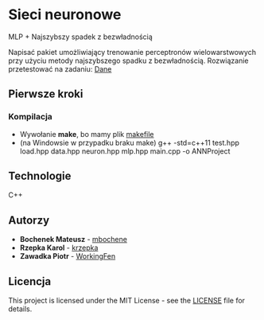 # Sieci neuronowe
MLP + Najszybszy spadek z bezwładnością

Napisać pakiet umożliwiający trenowanie perceptronów wielowarstwowych przy użyciu metody najszybszego spadku z bezwładnością. Rozwiązanie przetestować na zadaniu: 
[Dane](https://archive.ics.uci.edu/ml/datasets/Breast+Cancer+Wisconsin+(Diagnostic))

## Pierwsze kroki

### Kompilacja
- Wywołanie **make**, bo mamy plik [makefile](https://github.com/WorkingFen/PSZTProject/blob/master/ANN/Code/makefile)
- (na Windowsie w przypadku braku make) g++ -std=c++11 test.hpp load.hpp data.hpp neuron.hpp mlp.hpp main.cpp -o ANNProject
 
## Technologie
C++

## Autorzy
- **Bochenek Mateusz** - [mbochene](https://github.com/mbochene)
- **Rzepka Karol** - [krzepka](https://github.com/krzepka)
- **Zawadka Piotr** - [WorkingFen](https://github.com/WorkingFen)

## Licencja
This project is licensed under the MIT License - see the [LICENSE](LICENSE) file for details.
